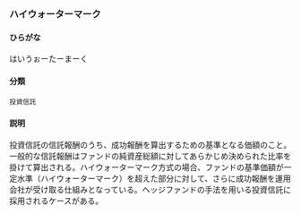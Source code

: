 <div style="display:none;">

## [あ行](securities-terms?id=あ行)
## [か行](securities-terms?id=か行)
## [さ行](securities-terms?id=さ行)
## [た行](securities-terms?id=た行)
## [な行](securities-terms?id=な行)
## [は行](securities-terms?id=は行)

</div>

### ハイウォーターマーク

#### ひらがな

はいうぉーたーまーく

#### 分類

`投資信託`

#### 説明

投資信託の信託報酬のうち、成功報酬を算出するための基準となる価額のこと。一般的な信託報酬はファンドの純資産総額に対してあらかじめ決められた比率を掛けて算出される。ハイウォーターマーク方式の場合、ファンドの基準価額が一定水準（ハイウォーターマーク）を超えた部分に対して、さらに成功報酬を運用会社が受け取る仕組みとなっている。ヘッジファンドの手法を用いる投資信託に採用されるケースがある。

<div style="display:none;">

## [ま行](securities-terms?id=ま行)
## [や行](securities-terms?id=や行)
## [ら行](securities-terms?id=ら行)
## [わ行](securities-terms?id=わ行)
## [英数字・記号](securities-terms?id=英数字・記号)

</div>


